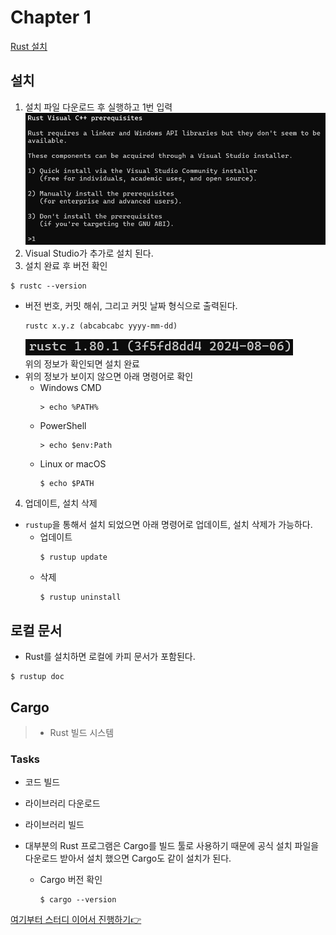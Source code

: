 # Chapter 1
[Rust 설치](https://www.rust-lang.org/tools/install)

## 설치
1. 설치 파일 다운로드 후 실행하고 1번 입력
![img.png](img.png)
2. Visual Studio가 추가로 설치 된다.
3. 설치 완료 후 버전 확인
  ```
  $ rustc --version 
  ```
  - 버전 번호, 커밋 해쉬, 그리고 커밋 날짜 형식으로 출력된다.
    ```
    rustc x.y.z (abcabcabc yyyy-mm-dd)
    ```
    ![img_1.png](img_1.png)  
위의 정보가 확인되면 설치 완료
- 위의 정보가 보이지 않으면 아래 명령어로 확인
  - Windows CMD
    ```
    > echo %PATH%
    ```
  - PowerShell
    ```
    > echo $env:Path
    ```
  - Linux or macOS
    ```
    $ echo $PATH
    ```
4. 업데이트, 설치 삭제
  - `rustup`을 통해서 설치 되었으면 아래 명령어로 업데이트, 설치 삭제가 가능하다.
    - 업데이트
      ```
      $ rustup update
      ```
    - 삭제
      ```
      $ rustup uninstall
      ```

## 로컬 문서
- Rust를 설치하면 로컬에 카피 문서가 포함된다.
```
$ rustup doc
```

## Cargo
> - Rust 빌드 시스템
### Tasks
- 코드 빌드
- 라이브러리 다운로드
- 라이브러리 빌드

- 대부분의 Rust 프로그램은 Cargo를 빌드 툴로 사용하기 때문에 공식 설치 파일을 다운로드 받아서 설치 했으면 Cargo도 같이 설치가 된다.
  - Cargo 버전 확인
    ```
    $ cargo --version
    ```
    
[여기부터 스터디 이어서 진행하기👉](https://doc.rust-lang.org/book/ch01-03-hello-cargo.html#:~:text=Creating%20a%20Project%20with%20Cargo)